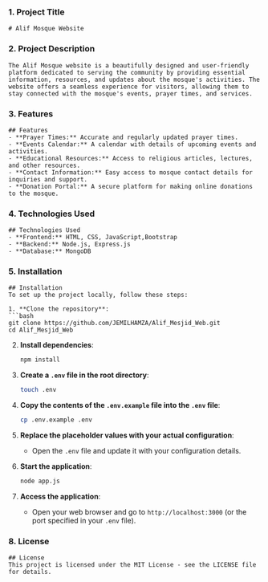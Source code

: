 
### 1. **Project Title**
   ```
   # Alif Mosque Website
   ```

### 2. **Project Description**
   ```
   The Alif Mosque website is a beautifully designed and user-friendly platform dedicated to serving the community by providing essential information, resources, and updates about the mosque's activities. The website offers a seamless experience for visitors, allowing them to stay connected with the mosque's events, prayer times, and services.
   ```

### 3. **Features**
   ```
   ## Features
   - **Prayer Times:** Accurate and regularly updated prayer times.
   - **Events Calendar:** A calendar with details of upcoming events and activities.
   - **Educational Resources:** Access to religious articles, lectures, and other resources.
   - **Contact Information:** Easy access to mosque contact details for inquiries and support.
   - **Donation Portal:** A secure platform for making online donations to the mosque.
   ```

### 4. **Technologies Used**
   ```
   ## Technologies Used
   - **Frontend:** HTML, CSS, JavaScript,Bootstrap
   - **Backend:** Node.js, Express.js
   - **Database:** MongoDB
   
   ```

### 5. **Installation**
   ```
   ## Installation
   To set up the project locally, follow these steps:

  1. **Clone the repository**:
   ```bash
   git clone https://github.com/JEMILHAMZA/Alif_Mesjid_Web.git
   cd Alif_Mesjid_Web
   ```

2. **Install dependencies**:
   ```bash
   npm install
   ```

3. **Create a `.env` file in the root directory**:
   ```bash
   touch .env
   ```

4. **Copy the contents of the `.env.example` file into the `.env` file**:
   ```bash
   cp .env.example .env
   ```

5. **Replace the placeholder values with your actual configuration**:
   - Open the `.env` file and update it with your configuration details.

6. **Start the application**:
   
     ```bash
     node app.js
     ```
   

7. **Access the application**:
   - Open your web browser and go to `http://localhost:3000` (or the port specified in your `.env` file).



### 8. **License**
   ```
   ## License
   This project is licensed under the MIT License - see the LICENSE file for details.
   ```
